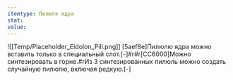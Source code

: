 ```yaml
---
itemtype: Пилюля ядра
stat: 
value: 
---
```

![[Temp/Placeholder_Eidolon_Pill.png]]
[5aef8e]Пилюлю ядра можно вставить только в специальный слот.[-]#r#r[CC6000]Можно синтезировать в горне.#rИз 3 синтезированных пилюль можно создать случайную пилюлю, включая редкую.[-]
